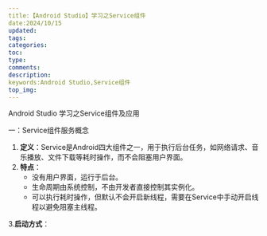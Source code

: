 ```yaml
---
title:【Android Studio】学习之Service组件
date:2024/10/15
updated:
tags:
categories:
toc:
type:
comments:
description:
keywords:Android Studio,Service组件
top_img:
---
```


Android Studio 学习之Service组件及应用

一：Service组件服务概念

1. **定义**：Service是Android四大组件之一，用于执行后台任务，如网络请求、音乐播放、文件下载等耗时操作，而不会阻塞用户界面。
2. **特点**：
   - 没有用户界面，运行于后台。
   - 生命周期由系统控制，不由开发者直接控制其实例化。
   - 可以执行耗时操作，但默认不会开启新线程，需要在Service中手动开启线程以避免阻塞主线程。

3.**启动方式**：
